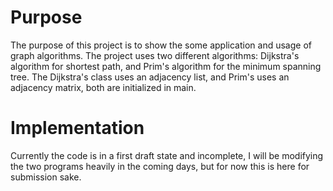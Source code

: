 # Purpose
The purpose of this project is to show the some application and usage of graph algorithms. The project uses two different algorithms: Dijkstra's algorithm for shortest
path, and Prim's algorithm for the minimum spanning tree. The Dijkstra's class uses an adjacency list, and Prim's uses an adjacency matrix, both are initialized in main.

# Implementation
Currently the code is in a first draft state and incomplete, I will be modifying the two programs heavily in the coming days, but for now this is here for submission sake.
